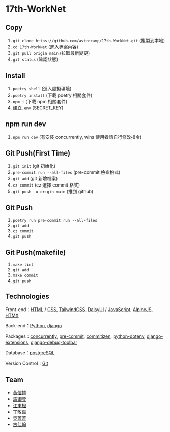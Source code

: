 # 17th-WorkNet

## Copy

1. `git clone https://github.com/astrocamp/17th-WorkNet.git` (複製到本地)
2. `cd 17th-WorkNet` (進入專案內容)
3. `git pull origin main` (拉取最新變更)
4. `git status` (確認狀態)

## Install

1. `poetry shell` (進入虛擬環境)
2. `poetry install` (下載 poetry 相關套件)
3. `npm i` (下載 npm 相關套件)
4. 建立`.env` (SECRET_KEY)

## npm run dev

1. `npm run dev` (有安裝 concurrently, wins 使用者請自行修改指令)

## Git Push(First Time)

1. `git init` (git 初始化)
2. `pre-commit run --all-files` (pre-commit 檢查格式)
3. `git add` (git 新增檔案)
4. `cz commit` (cz 選擇 commit 格式)
5. `git push -u origin main` (推到 github)

## Git Push

1. `poetry run pre-commit run --all-files`
2. `git add`
3. `cz commit`
4. `git push`

## Git Push(makefile)

1. `make lint`
2. `git add`
3. `make commit`
4. `git push`

## Technologies

Front-end：[HTML](https://developer.mozilla.org/en-US/docs/Web/HTML) / [CSS](https://developer.mozilla.org/en-US/docs/Web/CSS), [TailwindCSS](https://tailwindcss.com/), [DaisyUI](https://daisyui.com/) / [JavaScript](https://developer.mozilla.org/en-US/docs/Web/JavaScript), [AlpineJS](https://alpinejs.dev/), [HTMX](https://htmx.org/)

Back-end：[Python](https://www.python.org/), [django](https://www.djangoproject.com/)

Packages：[concurrently](https://www.npmjs.com/package/concurrently), [pre-commit](https://pre-commit.com/), [commitizen](https://github.com/commitizen-tools/commitizen), [python-dotenv](https://github.com/theskumar/python-dotenv), [django-extensions](https://django-extensions.readthedocs.io/en/latest/), [django-debug-toolbar](https://django-debug-toolbar.readthedocs.io/en/latest/)

Database：[postgreSQL](https://www.postgresql.org/)

Version Control：[Git](https://git-scm.com/)

## Team

- [黃信愷](https://github.com/KK-Huang86)
- [馬御登](https://github.com/RDNNNNN)
- [江東橙](https://github.com/DongOrange)
- [丁敬嘉](https://github.com/Ellen9543)
- [吳菁菁](https://github.com/kait-wu)
- [古佳翰](https://github.com/Gujiahan)
